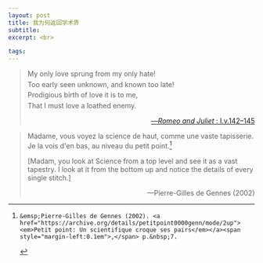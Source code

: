 ```yaml
---
layout: post
title: 我为何返回学术界
subtitle: 
excerpt: <br>

tags: 
---
```


>My only love sprung from my only hate!
><p style="margin-bottom:-0.67em"> </p>
>Too early seen unknown, and known too late! 
><p style="margin-bottom:-0.67em"> </p>
>Prodigious birth of love it is to me,
><p style="margin-bottom:-0.67em"> </p>
>That I must love a loathed enemy.
> <p align="right"> <a href="https://en.wikisource.org/wiki/Romeo_and_Juliet_(1917)_Yale/Text/Act_I">—<em>Romeo and Juliet</em> : I.v.142–145</a> </p>


> Madame, vous voyez la science de haut, comme une vaste tapisserie. Je la vois d&apos;en bas, au niveau du petit point.[^degennes] 
>
> [Madam, you look at Science from a top level and see it as a vast tapestry. I look at it from the bottom up and notice the details of every single stitch.]
> <p align="right">—Pierre-Gilles de Gennes (2002) </p>

[^degennes]: 	&emsp;Pierre-Gilles de Gennes (2002). <a href="https://archive.org/details/petitpoint0000genn/mode/2up"><em>Petit point: Un scientifique croque ses pairs</em></a><span style="margin-left:0.1em">,</span> p.&nbsp;7.




